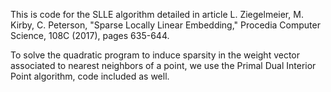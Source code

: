 This is code for the SLLE algorithm detailed in article
L. Ziegelmeier, M. Kirby, C. Peterson, "Sparse Locally Linear Embedding,"
Procedia Computer Science, 108C (2017), pages 635-644.

To solve the quadratic program to induce sparsity in the weight vector associated to nearest neighbors of a point, we use the Primal Dual Interior Point algorithm, code included as well.
